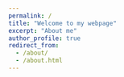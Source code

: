 ```yaml
---
permalink: /
title: "Welcome to my webpage"
excerpt: "About me"
author_profile: true
redirect_from: 
  - /about/
  - /about.html
---
```


